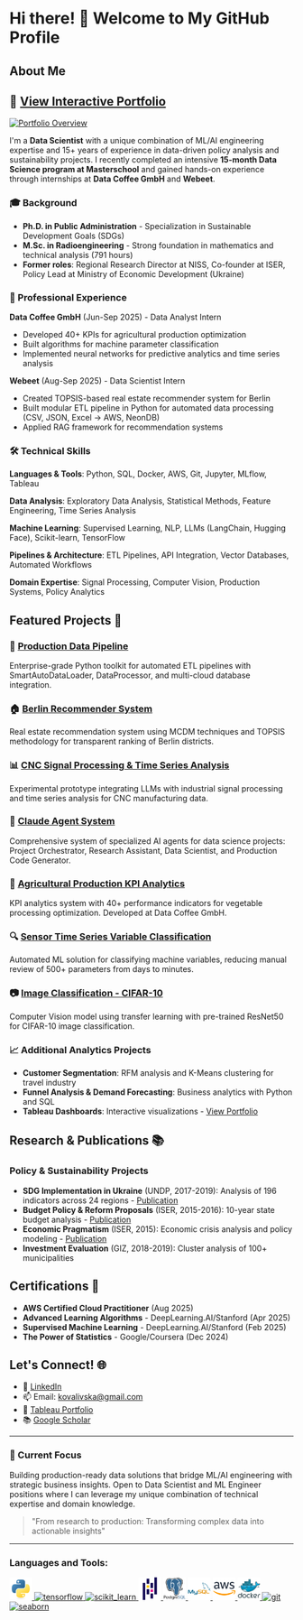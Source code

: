 # Hi there! 👋 Welcome to My GitHub Profile

## About Me

## 🔗 [View Interactive Portfolio](https://kovalivska.github.io/my-kpis_and_projects/My_KPIs_and_СV5.html)

[![Portfolio Overview](https://github.com/user-attachments/assets/cd63481f-f560-436b-b527-fbb3291693d6)](https://kovalivska.github.io/my-kpis_and_projects/My_KPIs_and_СV5.html)

I'm a **Data Scientist** with a unique combination of ML/AI engineering expertise and 15+ years of experience in data-driven policy analysis and sustainability projects. I recently completed an intensive **15-month Data Science program at Masterschool** and gained hands-on experience through internships at **Data Coffee GmbH** and **Webeet**.

### 🎓 Background
- **Ph.D. in Public Administration** - Specialization in Sustainable Development Goals (SDGs)
- **M.Sc. in Radioengineering** - Strong foundation in mathematics and technical analysis (791 hours)
- **Former roles**: Regional Research Director at NISS, Co-founder at ISER, Policy Lead at Ministry of Economic Development (Ukraine)

### 💼 Professional Experience
**Data Coffee GmbH** (Jun-Sep 2025) - Data Analyst Intern
- Developed 40+ KPIs for agricultural production optimization
- Built algorithms for machine parameter classification
- Implemented neural networks for predictive analytics and time series analysis

**Webeet** (Aug-Sep 2025) - Data Scientist Intern
- Created TOPSIS-based real estate recommender system for Berlin
- Built modular ETL pipeline in Python for automated data processing (CSV, JSON, Excel → AWS, NeonDB)
- Applied RAG framework for recommendation systems

### 🛠️ Technical Skills
**Languages & Tools**: Python, SQL, Docker, AWS, Git, Jupyter, MLflow, Tableau

**Data Analysis**: Exploratory Data Analysis, Statistical Methods, Feature Engineering, Time Series Analysis

**Machine Learning**: Supervised Learning, NLP, LLMs (LangChain, Hugging Face), Scikit-learn, TensorFlow

**Pipelines & Architecture**: ETL Pipelines, API Integration, Vector Databases, Automated Workflows

**Domain Expertise**: Signal Processing, Computer Vision, Production Systems, Policy Analytics

## Featured Projects 🚀

### 🔧 [Production Data Pipeline](https://github.com/Kovalivska/production-data-pipeline.git)
Enterprise-grade Python toolkit for automated ETL pipelines with SmartAutoDataLoader, DataProcessor, and multi-cloud database integration.

### 🏠 [Berlin Recommender System](https://github.com/Kovalivska/Berlin-Recommender-System.git)
Real estate recommendation system using MCDM techniques and TOPSIS methodology for transparent ranking of Berlin districts.

### 📊 [CNC Signal Processing & Time Series Analysis](https://github.com/Kovalivska/CNC-Signal-TimeSeries-LLM.git)
Experimental prototype integrating LLMs with industrial signal processing and time series analysis for CNC manufacturing data.

### 🤖 [Claude Agent System](https://github.com/Kovalivska/claude-agent-system.git)
Comprehensive system of specialized AI agents for data science projects: Project Orchestrator, Research Assistant, Data Scientist, and Production Code Generator.

### 🌾 [Agricultural Production KPI Analytics](https://github.com/Kovalivska/agricultural-production-kpi-analytics.git)
KPI analytics system with 40+ performance indicators for vegetable processing optimization. Developed at Data Coffee GmbH.

### 🔍 [Sensor Time Series Variable Classification](https://github.com/Kovalivska/sensor-time-series-variable-classification-app.git)
Automated ML solution for classifying machine variables, reducing manual review of 500+ parameters from days to minutes.

### 📷 [Image Classification - CIFAR-10](https://github.com/Kovalivska/cifar10-resnet50.git)
Computer Vision model using transfer learning with pre-trained ResNet50 for CIFAR-10 image classification.

### 📈 Additional Analytics Projects
- **Customer Segmentation**: RFM analysis and K-Means clustering for travel industry
- **Funnel Analysis & Demand Forecasting**: Business analytics with Python and SQL
- **Tableau Dashboards**: Interactive visualizations - [View Portfolio](https://public.tableau.com/app/profile/svitlanakovalivska/vizzes)

## Research & Publications 📚

### Policy & Sustainability Projects
- **SDG Implementation in Ukraine** (UNDP, 2017-2019): Analysis of 196 indicators across 24 regions - [Publication](https://www.undp.org/ukraine/publications/implementing-2030-sustainable-development-goals-ukraine-analysis-government-strategies-and-public-policy)
- **Budget Policy & Reform Proposals** (ISER, 2015-2016): 10-year state budget analysis - [Publication](https://www.researchgate.net/publication/340385986_BUDZETNA_POLITIKA_PRAGMATICNI_PIDHODI_DO_STRATEGICNIH_RISEN_Seria_EKONOMICNIJ_PRAGMATIZM)
- **Economic Pragmatism** (ISER, 2015): Economic crisis analysis and policy modeling - [Publication](https://www.researchgate.net/publication/340385996_Politika_ekonomicnogo_pragmatizmu)
- **Investment Evaluation** (GIZ, 2018-2019): Cluster analysis of 100+ municipalities

## Certifications 📜
- **AWS Certified Cloud Practitioner** (Aug 2025)
- **Advanced Learning Algorithms** - DeepLearning.AI/Stanford (Apr 2025)
- **Supervised Machine Learning** - DeepLearning.AI/Stanford (Feb 2025)
- **The Power of Statistics** - Google/Coursera (Dec 2024)

## Let's Connect! 🌐
- 💼 [LinkedIn](https://www.linkedin.com/in/svitlanakovalivska)
- 📫 Email: kovalivska@gmail.com
- 🎨 [Tableau Portfolio](https://public.tableau.com/app/profile/svitlanakovalivska/vizzes)
- 📚 [Google Scholar](https://scholar.google.com/citations?user=YOUR_ID)

---

### 🎯 Current Focus
Building production-ready data solutions that bridge ML/AI engineering with strategic business insights. Open to Data Scientist and ML Engineer positions where I can leverage my unique combination of technical expertise and domain knowledge.

> "From research to production: Transforming complex data into actionable insights"

---

<h3 align="left">Languages and Tools:</h3>
<p align="left"> 
<a href="https://www.python.org" target="_blank" rel="noreferrer"> <img src="https://raw.githubusercontent.com/devicons/devicon/master/icons/python/python-original.svg" alt="python" width="40" height="40"/> </a>
<a href="https://www.tensorflow.org" target="_blank" rel="noreferrer"> <img src="https://www.vectorlogo.zone/logos/tensorflow/tensorflow-icon.svg" alt="tensorflow" width="40" height="40"/> </a>
<a href="https://scikit-learn.org/" target="_blank" rel="noreferrer"> <img src="https://upload.wikimedia.org/wikipedia/commons/0/05/Scikit_learn_logo_small.svg" alt="scikit_learn" width="40" height="40"/> </a>
<a href="https://pandas.pydata.org/" target="_blank" rel="noreferrer"> <img src="https://raw.githubusercontent.com/devicons/devicon/2ae2a900d2f041da66e950e4d48052658d850630/icons/pandas/pandas-original.svg" alt="pandas" width="40" height="40"/> </a>
<a href="https://www.postgresql.org" target="_blank" rel="noreferrer"> <img src="https://raw.githubusercontent.com/devicons/devicon/master/icons/postgresql/postgresql-original-wordmark.svg" alt="postgresql" width="40" height="40"/> </a>
<a href="https://www.mysql.com/" target="_blank" rel="noreferrer"> <img src="https://raw.githubusercontent.com/devicons/devicon/master/icons/mysql/mysql-original-wordmark.svg" alt="mysql" width="40" height="40"/> </a>
<a href="https://aws.amazon.com" target="_blank" rel="noreferrer"> <img src="https://raw.githubusercontent.com/devicons/devicon/master/icons/amazonwebservices/amazonwebservices-original-wordmark.svg" alt="aws" width="40" height="40"/> </a>
<a href="https://www.docker.com/" target="_blank" rel="noreferrer"> <img src="https://raw.githubusercontent.com/devicons/devicon/master/icons/docker/docker-original-wordmark.svg" alt="docker" width="40" height="40"/> </a>
<a href="https://git-scm.com/" target="_blank" rel="noreferrer"> <img src="https://www.vectorlogo.zone/logos/git-scm/git-scm-icon.svg" alt="git" width="40" height="40"/> </a>
<a href="https://seaborn.pydata.org/" target="_blank" rel="noreferrer"> <img src="https://seaborn.pydata.org/_images/logo-mark-lightbg.svg" alt="seaborn" width="40" height="40"/> </a>
</p>
